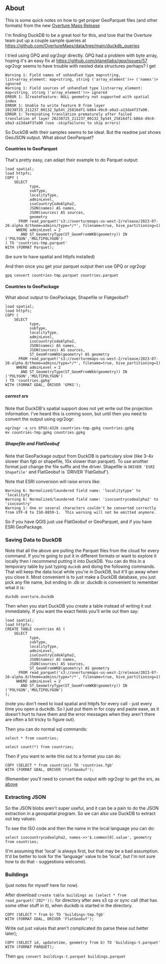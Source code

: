 ## About

This is some quick notes on how to get proper GeoParquet files (and other formats) from the new [Overture Maps Release](https://github.com/OvertureMaps/data)

I'm finding DuckDB to be a great tool for this, and love that the Overture team put up a couple sample queries at https://github.com/OvertureMaps/data/tree/main/duckdb_queries

I tried using GPQ and ogr2ogr directly. GPQ had a problem with byte array, hoping it's an easy fix at https://github.com/planetlabs/gpq/issues/57 ogr2ogr
seems to have trouble with nested data structures perhaps? I get

```
Warning 1: Field names of unhandled type map<string, list<array_element: map<string, string ('array_element')>> ('names')> ignored
Warning 1: Field sources of unhandled type list<array_element: map<string, string ('array_element')>> ignored
ERROR 1: ICreateFeature: NULL geometry not supported with spatial index
ERROR 1: Unable to write feature 0 from layer 20230725_211237_00132_5p54t_25816df1-b864-49c0-a9a3-a13da4f37a90.
ERROR 1: Terminating translation prematurely after failed
translation of layer 20230725_211237_00132_5p54t_25816df1-b864-49c0-a9a3-a13da4f37a90 (use -skipfailures to skip errors)
```

So DuckDB with their samples seems to be ideal. But the readme just shows GeoJSON output. What about GeoParquet?

#### Countries to GeoParquet

That's pretty easy, can adapt their example to do Parquet output:

```
load spatial;
load httpfs;
COPY (
    SELECT
           type,
           subType,
           localityType,
           adminLevel,
           isoCountryCodeAlpha2,
           JSON(names) AS names,
           JSON(sources) AS sources,
           geometry
      FROM read_parquet('s3://overturemaps-us-west-2/release/2023-07-26-alpha.0/theme=admins/type=*/*', filename=true, hive_partitioning=1)
     WHERE adminLevel = 2
       AND ST_GeometryType(ST_GeomFromWKB(geometry)) IN ('POLYGON','MULTIPOLYGON')
) TO 'countries-tmp.parquet'
WITH (FORMAT Parquet);
```

(be sure to have spatial and httpfs installed)

And then once you get your parquet output then use GPQ or ogr2ogr

```
gpq convert countries-tmp.parquet countries.parquet
```

#### Countries to GeoPackage

What about output to GeoPackage, Shapefile or Flatgeobuf?

```
load spatial;
load httpfs;
COPY (
    SELECT
           type,
           subType,
           localityType,
           adminLevel,
           isoCountryCodeAlpha2,
           JSON(names) AS names,
           JSON(sources) AS sources,
           ST_GeomFromWkb(geometry) AS geometry
      FROM read_parquet('s3://overturemaps-us-west-2/release/2023-07-26-alpha.0/theme=admins/type=*/*', filename=true, hive_partitioning=1)
     WHERE adminLevel = 2
       AND ST_GeometryType(ST_GeomFromWkb(geometry)) IN ('POLYGON','MULTIPOLYGON')
) TO 'countries.gpkg'
WITH (FORMAT GDAL, DRIVER 'GPKG');
```
##### correct srs

Note that DuckDB's spatial support does not yet write out the projection information. I've heard this is coming soon, but until then you need to 
convert the output using ogr2ogr:

```
ogr2ogr -a_srs EPSG:4326 countries-tmp.gpkg countries.gpkg
mv countries-tmp.gpkg countries.gpkg
```

##### Shapefile and FlatGeobuf

Note that GeoPackage output from DuckDB is particulary slow (like 3-4x slower than fgb or shapefile, 10x slower than parquet). To use another format
just change the file suffix and the driver. Shapefile is `DRIVER 'ESRI Shapefile'` and FlatGeobuf is `DRIVER 'FlatGebuf').

Note that ESRI conversion will raise errors like:
```
Warning 6: Normalized/laundered field name: 'localitytype' to 'localityty'
Warning 6: Normalized/laundered field name: 'isocountrycodealpha2' to 'isocountry'
Warning 1: One or several characters couldn't be converted correctly from UTF-8 to ISO-8859-1.  This warning will not be emitted anymore.
```
So if you have QGIS just use FlatGeobuf or GeoParquet, and if you have ESRI GeoPackage.

### Saving Data to DuckDB

Note that all the above are pulling the Parquet files from the cloud for every command. If you're going to put it in different formats or want to 
explore it locally then I recommend putting it into DuckDB. You can do this in a temporary table by just typing `duckdb` and doing the following
commands. That will keep the data local while you're in DuckDB, but it'll go away when you close it. Most convenient is to just make a DuckDB
database, you just pick any file name, but ending in .db or .duckdb is convenient to remember what it is:

```
duckdb overture.duckdb
```

Then when you start DuckDB you create a table instead of writing it out immediately. If you want the exact fields you'll write out then say:

```
load spatial;
load httpfs;
CREATE TABLE countries AS (
    SELECT
           type,
           subType,
           localityType,
           adminLevel,
           isoCountryCodeAlpha2,
           JSON(names) AS names,
           JSON(sources) AS sources,
           ST_GeomFromWKB(geometry) AS geometry
      FROM read_parquet('s3://overturemaps-us-west-2/release/2023-07-26-alpha.0/theme=admins/type=*/*', filename=true, hive_partitioning=1)
     WHERE adminLevel = 2
       AND ST_GeometryType(ST_GeomFromWKB(geometry)) IN ('POLYGON','MULTIPOLYGON')
);
```

(note you don't need to load spatial and httpfs for every call - just every time you open a duckdb. So I just put them in for copy and paste ease,
as it doesn't hurt to have them and the error messages when they aren't there are often a bit tricky to figure out).

Then you can do normal sql commands:

```
select * from countries;
```

```
select count(*) from countries;
```

Then if you want to write this out to a format  you can do:

```
COPY (SELECT * from countries) TO 'countries.fgb'
WITH (FORMAT GDAL, DRIVER 'FlatGeobuf');
```

(Remember you'll need to convert the output with ogr2ogr to get the srs, as [above](#correct-srs)

### Extracting JSON

So the JSON blobs aren't super useful, and it can be a pain to do the JSON extraction in a geospatial program. So we can also use DuckDB to 
extract out key values:

To see the ISO code and then the name in the local language you can do:

```
select isocountrycodealpha2, names->>'$.common[0].value', geometry from countries;
```

(I'm assuming that 'local' is always first, but that may be a bad assumption. It'd be better to look for the 'language' value to be 'local', but I'm not sure how to do that - suggestions welcome).

### Buildings

(just notes for myself here for now).

After download
`create table buildings as (select * from read_parquet('202*'));` for directory after aws s3 cp or sync call (that has some other stuff in it), when duckdb is started in the directory.

```
COPY (SELECT * from b) TO 'buildings-tmp.fgb'
WITH (FORMAT GDAL, DRIVER 'FlatGeobuf');
```

Write out just values that aren't complicated (to parse these out better later);

```
COPY (SELECT id, updatetime, geometry from b) TO 'buildings-t.parquet' WITH (FORMAT PARQUET);
```

Then `gpq convert buildings-t.parquet buildings.parquet`

